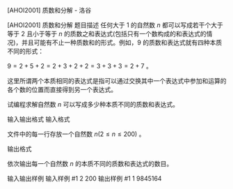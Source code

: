 



[AHOI2001] 质数和分解 - 洛谷














[AHOI2001] 质数和分解
题目描述
任何大于 $1$ 的自然数 $n$ 都可以写成若干个大于等于 $2$ 且小于等于 $n$ 的质数之和表达式(包括只有一个数构成的和表达式的情况)，并且可能有不止一种质数和的形式。例如，$9$ 的质数和表达式就有四种本质不同的形式：

$9 = 2 + 5 + 2 = 2 + 3 + 2 + 2 = 3 + 3 + 3 = 2 + 7$ 。

这里所谓两个本质相同的表达式是指可以通过交换其中一个表达式中参加和运算的各个数的位置而直接得到另一个表达式。

试编程求解自然数 $n$ 可以写成多少种本质不同的质数和表达式。

输入输出格式
输入格式

文件中的每一行存放一个自然数 $n(2 \leq n \leq 200)$ 。

输出格式

依次输出每一个自然数 $n$ 的本质不同的质数和表达式的数目。

输入输出样例
输入样例 #1
2
200
输出样例 #1
1
9845164






